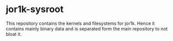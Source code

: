 jor1k-sysroot
=============

This repository contains the kernels and filesystems for jor1k. Hence it contains mainly binary data and is separated form the main repository to not bloat it.
